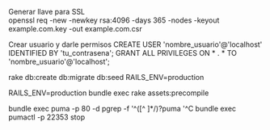 

Generar llave para SSL  
openssl req -new -newkey rsa:4096 -days 365 -nodes -keyout example.com.key -out example.com.csr


Crear usuario y darle permisos
CREATE USER 'nombre_usuario'@'localhost' IDENTIFIED BY 'tu_contrasena';
GRANT ALL PRIVILEGES ON * . * TO 'nombre_usuario'@'localhost';



rake db:create db:migrate db:seed RAILS_ENV=production


RAILS_ENV=production bundle exec rake assets:precompile



bundle exec puma -p 80 -d
pgrep -f '^([^ ]*/)?puma '^C
bundle exec pumactl -p 22353 stop
